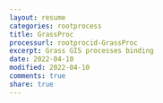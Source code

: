```yaml
---
layout: resume
categories: rootprocess
title: GrassProc
processurl: rootprocid-GrassProc
excerpt: Grass GIS processes binding
date: 2022-04-10
modified: 2022-04-10
comments: true
share: true
---
```


